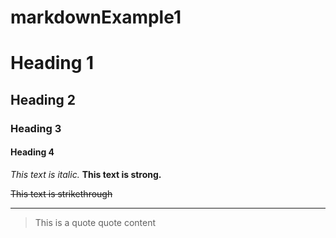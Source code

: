 # markdownExample1
# Heading 1
## Heading 2
### Heading 3
#### Heading 4


_This text is italic._
**This text is strong.**

~~This text is strikethrough~~
<!-- use --- as a horizontal line-->
---

> This is a quote
> quote content
